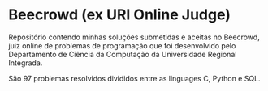 # Beecrowd (ex URI Online Judge)

Repositório contendo minhas soluções submetidas e aceitas no Beecrowd, juiz online de problemas de programação que foi desenvolvido pelo Departamento de Ciência da Computação da Universidade Regional Integrada.

São 97 problemas resolvidos divididos entre as linguages C, Python e SQL.
